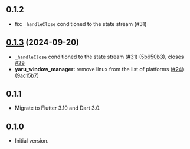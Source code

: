 ## 0.1.2

- fix: `_handleClose` conditioned to the state stream (#31)

## [0.1.3](https://github.com/spydon/yaru_window.dart/compare/yaru_window_manager-v0.1.2...yaru_window_manager-v0.1.3) (2024-09-20)


* `_handleClose` conditioned to the state stream ([#31](https://github.com/spydon/yaru_window.dart/issues/31)) ([5b650b3](https://github.com/spydon/yaru_window.dart/commit/5b650b34fcbfa79fc479802e55fdbfbad2d1384a)), closes [#29](https://github.com/spydon/yaru_window.dart/issues/29)
* **yaru_window_manager:** remove linux from the list of platforms ([#24](https://github.com/spydon/yaru_window.dart/issues/24)) ([9ac15b7](https://github.com/spydon/yaru_window.dart/commit/9ac15b729d4210e626624e9d537bef023a18bb32))

## 0.1.1

- Migrate to Flutter 3.10 and Dart 3.0.

## 0.1.0

- Initial version.
